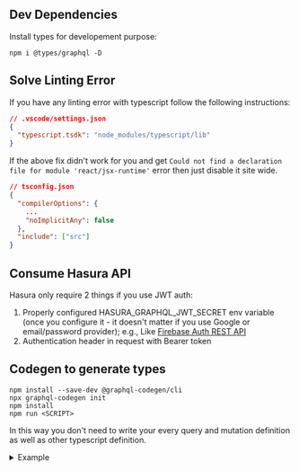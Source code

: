 ## Dev Dependencies

Install types for developement purpose:

```
npm i @types/graphql -D
```

## Solve Linting Error

If you have any linting error with typescript follow the following instructions:

```json
// .vscode/settings.json
{
  "typescript.tsdk": "node_modules/typescript/lib"
}
```

If the above fix didn't work for you and get `Could not find a declaration file for module 'react/jsx-runtime'` error then just disable it site wide.

```json
// tsconfig.json
{
  "compilerOptions": {
    ...
    "noImplicitAny": false
  },
  "include": ["src"]
}
```

## Consume Hasura API

Hasura only require 2 things if you use JWT auth:

1. Properly configured HASURA_GRAPHQL_JWT_SECRET env variable (once you configure it - it doesn't matter if you use Google or email/password provider); e.g., Like [Firebase Auth REST API](https://firebase.google.com/docs/reference/rest/auth#section-sign-in-with-oauth-credential)
2. Authentication header in request with Bearer token

## Codegen to generate types

```
npm install --save-dev @graphql-codegen/cli
npx graphql-codegen init
npm install
npm run <SCRIPT>
```

In this way you don't need to write your every query and mutation definition as well as other typescript definition.

<Details>
<summary>Example</summary>

Instead of:

```js
import { gql, useMutation } from "@apollo/client";

const SIGN_MUTATION = gql`
  mutation SignIn($username: String!, $password: String!) {
    login_user(credentials: { username: $username, password: $password }) {
      auth
      jwt
      message
    }
  }
`;

const [signin, { loading }] = useMutation(SIGN_MUTATION);
```

Use this:

```js
import { MutationResult } from "@apollo/client";
import {
  SignInMutation,
  SignInMutationVariables,
  useSignInMutation,
} from "../generated/graphql";

const [signin, { loading }] = useSignInMutation(); // generated types
```

## Perform Secure Queries to GraphQL Endpoints

```js
// codegen.yml
schema:
  - https://evolving-dory-55.hasura.app/v1/graphql:
      headers:
        "x-hasura-admin-secret": <SECRET>
```

Which is not good approach as it pretend to be admin.

In order to use the Bearer token based authorization use the following instructions:

<Details>
<summary>Example</summary>

```js
import {
  ApolloClient,
  InMemoryCache,
  ApolloProvider,
  createHttpLink,
  GraphQLRequest,
} from "@apollo/client";
import { setContext } from "@apollo/client/link/context";

const httpLink = createHttpLink({
  uri: "https://evolving-dory-55.hasura.app/v1/graphql",
});

const authLink = setContext(
  ({ operationName }: GraphQLRequest, prevCtx: any) => {
    // graphql operator which didn't need bearer token to attach the req header
    const publicOperations = ["signin", "signup"];
    if (
      operationName &&
      !publicOperations.includes(operationName.toLocaleLowerCase())
    ) {
      const token = localStorage.getItem("jwt");
      return {
        headers: {
          ...prevCtx.headers,
          Authorization: `Bearer ${token}`,
        },
      };
    }
  }
);

// create apollo client
const client = new ApolloClient({
  cache: new InMemoryCache(),
  link: authLink.concat(httpLink),
});
```

</Details>

## Tips

> 💡 process.browser is now deprecated and the recommended approach is `typeof window === "undefined"` > `!!` used convert a "truethy" or "falsy" value to a real boolean
> There will be a scenario when TypeScript believes that certain property, variable will be `null` or `undefined`. But if you are sure that this variable cannot be `null`, then you can use `!` this operator at the end of that variable.
